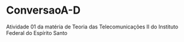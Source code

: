 # ConversaoA-D
Atividade 01 da matéria de Teoria das Telecomunicações II do Instituto Federal do Espírito Santo
